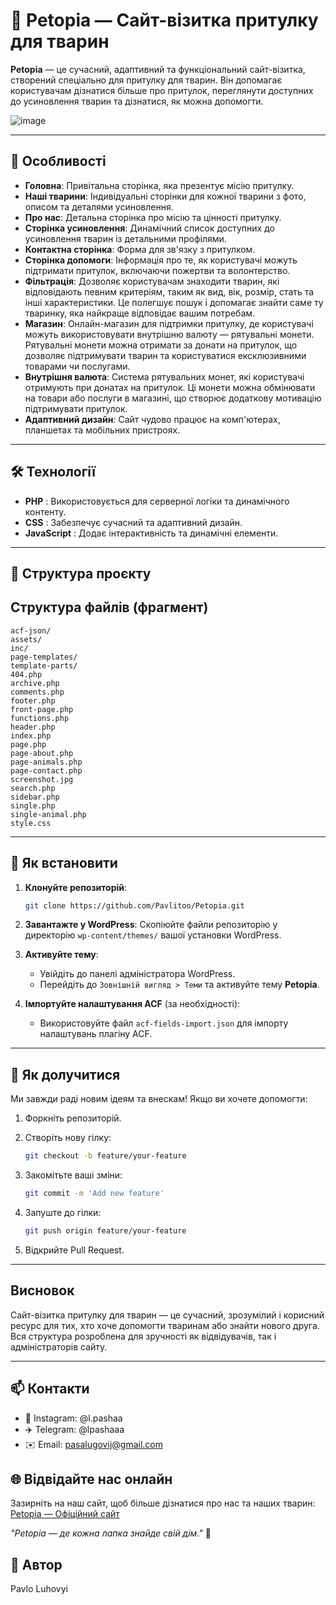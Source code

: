 # 🐾 Petopia — Сайт-візитка притулку для тварин

**Petopia** — це сучасний, адаптивний та функціональний сайт-візитка, створений спеціально для притулку для тварин. Він допомагає користувачам дізнатися більше про притулок, переглянути доступних до усиновлення тварин та дізнатися, як можна допомогти.

![image](https://github.com/user-attachments/assets/c5ba5f8b-71f1-456b-8e7f-d90e7f697bff)


---

## 🌟 Особливості

- **Головна**: Привітальна сторінка, яка презентує місію притулку.
- **Наші тварини**: Індивідуальні сторінки для кожної тварини з фото, описом та деталями усиновлення.
- **Про нас**: Детальна сторінка про місію та цінності притулку.
- **Сторінка усиновлення**: Динамічний список доступних до усиновлення тварин із детальними профілями.
- **Контактна сторінка**: Форма для зв'язку з притулком.
- **Сторінка допомоги**: Інформація про те, як користувачі можуть підтримати притулок, включаючи пожертви та волонтерство.
- **Фільтрація**: Дозволяє користувачам знаходити тварин, які відповідають певним критеріям, таким як вид, вік, розмір, стать та інші характеристики. Це полегшує пошук і допомагає знайти саме ту тваринку, яка найкраще відповідає вашим потребам.
- **Магазин**: Онлайн-магазин для підтримки притулку, де користувачі можуть використовувати внутрішню валюту — рятувальні монети. Рятувальні монети можна отримати за донати на притулок, що дозволяє підтримувати тварин та користуватися ексклюзивними товарами чи послугами.
- **Внутрішня валюта**: Система рятувальних монет, які користувачі отримують при донатах на притулок. Ці монети можна обмінювати на товари або послуги в магазині, що створює додаткову мотивацію підтримувати притулок.
- **Адаптивний дизайн**: Сайт чудово працює на комп'ютерах, планшетах та мобільних пристроях.

---

## 🛠️ Технології

- **PHP** : Використовується для серверної логіки та динамічного контенту.
- **CSS** : Забезпечує сучасний та адаптивний дизайн.
- **JavaScript** : Додає інтерактивність та динамічні елементи.

---

## 📂 Структура проєкту

## Структура файлів (фрагмент)

```
acf-json/
assets/
inc/
page-templates/
template-parts/
404.php
archive.php
comments.php
footer.php
front-page.php
functions.php
header.php
index.php
page.php
page-about.php
page-animals.php
page-contact.php
screenshot.jpg
search.php
sidebar.php
single.php
single-animal.php
style.css
```

---

## 🚀 Як встановити

1. **Клонуйте репозиторій**:
   ```bash
   git clone https://github.com/Pavlitoo/Petopia.git
   ```

2. **Завантажте у WordPress**: Скопіюйте файли репозиторію у директорію `wp-content/themes/` вашої установки WordPress.

3. **Активуйте тему**:
   * Увійдіть до панелі адміністратора WordPress.
   * Перейдіть до `Зовнішній вигляд > Теми` та активуйте тему **Petopia**.

4. **Імпортуйте налаштування ACF** (за необхідності):
   * Використовуйте файл `acf-fields-import.json` для імпорту налаштувань плагіну ACF.


---

## 🤝 Як долучитися

Ми завжди раді новим ідеям та внескам! Якщо ви хочете допомогти:

1. Форкніть репозиторій.
2. Створіть нову гілку:
   ```bash
   git checkout -b feature/your-feature
   ```

3. Закомітьте ваші зміни:
   ```bash
   git commit -m 'Add new feature'
   ```

4. Запуште до гілки:
   ```bash
   git push origin feature/your-feature
   ```

5. Відкрийте Pull Request.

---

## Висновок

Сайт-візитка притулку для тварин — це сучасний, зрозумілий і корисний ресурс для тих, хто хоче допомогти тваринам або знайти нового друга.  
Вся структура розроблена для зручності як відвідувачів, так і адміністраторів сайту.

---

## 📫 Контакти

* 📸 Instagram: @l.pashaa
* ✈️ Telegram: @lpashaaa
* ✉️ Email: pasalugovij@gmail.com

## 🌐 Відвідайте нас онлайн

Зазирніть на наш сайт, щоб більше дізнатися про нас та наших тварин: [Petopia — Офіційний сайт](http://ready-for-feedback3.com/ppfc/luhovyi/)

*"Petopia — де кожна лапка знайде свій дім."* 🐾

## 👤 Автор  
Pavlo Luhovyi
